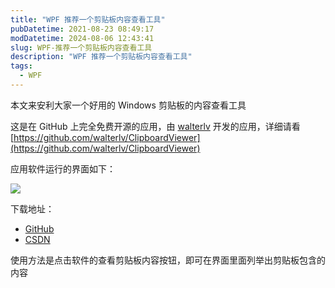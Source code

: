 ```yaml
---
title: "WPF 推荐一个剪贴板内容查看工具"
pubDatetime: 2021-08-23 08:49:17
modDatetime: 2024-08-06 12:43:41
slug: WPF-推荐一个剪贴板内容查看工具
description: "WPF 推荐一个剪贴板内容查看工具"
tags:
  - WPF
---
```





本文来安利大家一个好用的 Windows 剪贴板的内容查看工具

<!--more-->


<!-- CreateTime:2021/8/23 16:49:17 -->
<!-- 发布 -->

这是在 GitHub 上完全免费开源的应用，由 [walterlv](https://github.com/walterlv) 开发的应用，详细请看 [https://github.com/walterlv/ClipboardViewer](https://github.com/walterlv/ClipboardViewer)

应用软件运行的界面如下：

<!-- ![](images/img-WPF 推荐一个剪贴板内容查看工具0.png) -->

![](images/img-lindexi%2F202193208176858.jpg)

下载地址：

- [GitHub](https://github.com/walterlv/ClipboardViewer/releases)
- [CSDN](https://download.csdn.net/download/lindexi_gd/21911849)

使用方法是点击软件的查看剪贴板内容按钮，即可在界面里面列举出剪贴板包含的内容

